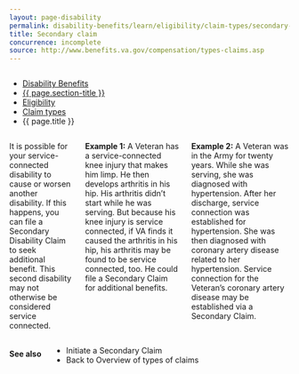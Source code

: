 ```yaml
---
layout: page-disability
permalink: disability-benefits/learn/eligibility/claim-types/secondary-claim/index.html
title: Secondary claim
concurrence: incomplete
source: http://www.benefits.va.gov/compensation/types-claims.asp
---
```


<div class="splash" markdown="0">
<div class="row" markdown="0">
<div class="small-12 columns" markdown="0">

<ul class="breadcrumbs" role="menubar" aria-label="Primary">
<li class="parent"><a href="{{ site.url }}/disability-benefits/">Disability Benefits</a></li>
<li class="parent"><a href="{{ site.url }}/disability-benefits/learn/">{{ page.section-title }}</a></li>
<li class="parent"><a href="{{ site.url }}/disability-benefits/learn/eligibility/">Eligibility</a></li>
<li class="parent"><a href="{{ site.url }}/disability-benefits/learn/eligibility/claim-types">Claim types</a></li>
<li class="active">{{ page.title }}</li>
</ul>

</div>
</div>
</div>

<div class="main" role="main" markdown="0">
<div class="section one" markdown="0">
<div class="primary" markdown="0">
<div class="row" markdown="0">
<div class="small-12 columns" markdown="1">

It is possible for your service-connected disability to cause or worsen another disability.  If this happens, you can file a Secondary Disability Claim to seek additional benefit.  This second disability may not otherwise be considered service connected.

**Example 1:**
A Veteran has a service-connected knee injury that makes him limp. He then develops arthritis in his hip. His arthritis didn’t start while he was serving. But because his knee injury is service connected, if VA finds it caused the arthritis in his hip, his arthritis may be found to be service connected, too. He could file a Secondary Claim for additional benefits. 

**Example 2:**
A Veteran was in the Army for twenty years. While she was serving, she was diagnosed with hypertension. After her discharge, service connection was established for hypertension. She was then diagnosed with coronary artery disease related to her hypertension. Service connection for the Veteran’s coronary artery disease may be established via a Secondary Claim.
  

</div>
</div>
</div>
</div>

<div class="section secondary" markdown="0">
<div class="row" markdown="0">
<div class="small-12 columns" markdown="1">

#### See also

- Initiate a Secondary Claim
- Back to Overview of types of claims

</div>
</div>
</div>


</div>
